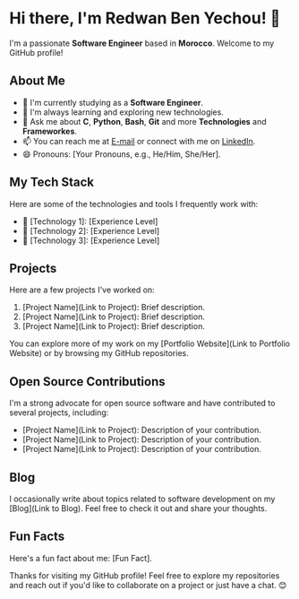 # Hi there, I'm Redwan Ben Yechou! 👋

I'm a passionate **Software Engineer** based in **Morocco**. Welcome to my GitHub profile!

## About Me

- 🔭 I'm currently studying as a **Software Engineer**.
- 🌱 I'm always learning and exploring new technologies.
- 💬 Ask me about **C**, **Python**, **Bash**, **Git** and more **Technologies** and **Frameworkes**.
- 📫 You can reach me at [E-mail](mailto:redwanbenyechou@gmail.com) or connect with me on [LinkedIn](https://www.linkedin.com/in/yourlinkedinprofile).
- 😄 Pronouns: [Your Pronouns, e.g., He/Him, She/Her].

## My Tech Stack

Here are some of the technologies and tools I frequently work with:

- 🔧 [Technology 1]: [Experience Level]
- 🔧 [Technology 2]: [Experience Level]
- 🔧 [Technology 3]: [Experience Level]

## Projects

Here are a few projects I've worked on:

1. [Project Name](Link to Project): Brief description.
2. [Project Name](Link to Project): Brief description.
3. [Project Name](Link to Project): Brief description.

You can explore more of my work on my [Portfolio Website](Link to Portfolio Website) or by browsing my GitHub repositories.

## Open Source Contributions

I'm a strong advocate for open source software and have contributed to several projects, including:

- [Project Name](Link to Project): Description of your contribution.
- [Project Name](Link to Project): Description of your contribution.
- [Project Name](Link to Project): Description of your contribution.

## Blog

I occasionally write about topics related to software development on my [Blog](Link to Blog). Feel free to check it out and share your thoughts.

## Fun Facts

Here's a fun fact about me: [Fun Fact].

Thanks for visiting my GitHub profile! Feel free to explore my repositories and reach out if you'd like to collaborate on a project or just have a chat. 😊
